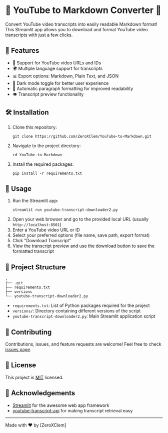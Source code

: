 # 🎥 YouTube to Markdown Converter 📝

Convert YouTube video transcripts into easily readable Markdown format! This Streamlit app allows you to download and format YouTube video transcripts with just a few clicks.

## 🌟 Features

- 🔗 Support for YouTube video URLs and IDs
- 🌍 Multiple language support for transcripts
- 📊 Export options: Markdown, Plain Text, and JSON
- 🎨 Dark mode toggle for better user experience
- 📑 Automatic paragraph formatting for improved readability
- 👁️ Transcript preview functionality

## 🛠️ Installation

1. Clone this repository:
   ```
   git clone https://github.com/ZeroXClem/YouTube-to-Markdown.git
   ```
2. Navigate to the project directory:
   ```
   cd YouTube-to-Markdown
   ```
3. Install the required packages:
   ```
   pip install -r requirements.txt
   ```

## 🚀 Usage

1. Run the Streamlit app:
   ```
   streamlit run youtube-transcript-downloader2.py
   ```
2. Open your web browser and go to the provided local URL (usually `http://localhost:8501`)
3. Enter a YouTube video URL or ID
4. Select your preferred options (file name, save path, export format)
5. Click "Download Transcript"
6. View the transcript preview and use the download button to save the formatted transcript

## 📁 Project Structure

```
.
├── .git
├── requirements.txt
├── versions
└── youtube-transcript-downloader2.py
```

- `requirements.txt`: List of Python packages required for the project
- `versions/`: Directory containing different versions of the script
- `youtube-transcript-downloader2.py`: Main Streamlit application script

## 🤝 Contributing

Contributions, issues, and feature requests are welcome! Feel free to check [issues page](https://github.com/ZeroXClem/YouTube-to-Markdown/issues).

## 📜 License

This project is [MIT](https://choosealicense.com/licenses/mit/) licensed.

## 👏 Acknowledgements

- [Streamlit](https://streamlit.io/) for the awesome web app framework
- [youtube-transcript-api](https://github.com/jdepoix/youtube-transcript-api) for making transcript retrieval easy

---

Made with ❤️ by [ZeroXClem]
